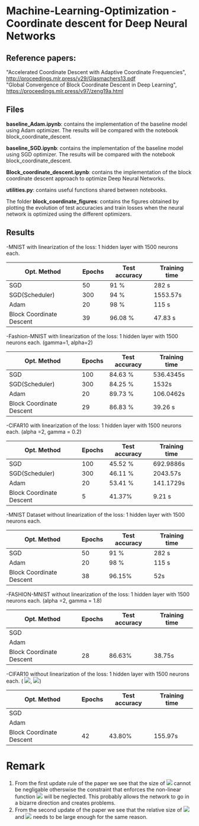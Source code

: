 # Machine-Learning-Optimization - Coordinate descent for Deep Neural Networks

## Reference papers:

"Accelerated Coordinate Descent with Adaptive Coordinate Frequencies", http://proceedings.mlr.press/v29/Glasmachers13.pdf <br />
"Global Convergence of Block Coordinate Descent in Deep Learning", https://proceedings.mlr.press/v97/zeng19a.html <br />


<!--- ## CoordinateDescent.ipynb
For the time being this file only contains the following:

1.
```python
class MultiLayerPerceptron(torch.nn.Module):
def __init__(self):

def forward(self,x):
```
This class is a definition of 3 layer perceptron with Relu activation functions and an output layer of size 10 (1 output node corresponds to 1 of the 10 digits of the mnist dataset). The class contains two functions the ***init*** function which initializes the class object and the ***forward*** function which takes an ***input x*** and produces an ***output*** by passing the input through the perceptron.

2. 
```python
def accuracy(predicted, reference):
```
The definition of the accuracy metric usable with ***Pytorch tensors*** with the following parameters:<br>
***predicted*** the predicted labels from the model<br>
***reference*** the true value of samples.

3.
```python
def train_model(model,dataset_train,dataset_test,optimizer,criterion,epochs):
```
The function used for training the model and its parameters are the following:<br>
***model*** the model we wish to train (must be implemented in pytorch)<br>
***dataset_train*** the training dataset (use pytorch dataset loader to create this see mnist example in notebook)<br>
***dataset_test*** the testing dataset (use pytorch dataset loader to create this see mnist example in notebook)<br>
***optimizer*** the optimizer (must be compatible with pytorch optim library)<br>
***criterion*** the loss metric that the optimizer uses<br>
***epochs*** the number of epochs that the optimizer should iterate over the dataset
)
--->

## Files

**baseline_Adam.ipynb**: contains the implementation of the baseline model using Adam optimizer. The results will be compared with the notebook block_coordinate_descent.

**baseline_SGD.ipynb**: contains the implementation of the baseline model using SGD optimizer. The results will be compared with the notebook block_coordinate_descent.

**Block_coordinate_descent.ipynb**: contains the implementation of the block coordinate descent approach to optimize Deep Neural Networks.

**utilities.py**: contains useful functions shared between notebooks.

The folder **block_coordinate_figures**: contains the figures obtained by plotting the evolution of test accuracies and train losses when the neural network is optimized using the different optimizers.


## Results


-MNIST with linearization of the loss:
1 hidden layer with 1500 neurons each. 

|  Opt. Method | Epochs | Test accuracy | Training time |
| ----- | ----- | ----- | ----- |
| SGD   |   50    | 91 % | 282 s |
| SGD(Scheduler) | 300 | 94 % | 1553.57s |
| Adam  |   20    | 98 % | 115 s |
| Block Coordinate Descent | 39 | 96.08 % | 47.83 s |




-Fashion-MNIST with linearization of the loss:
1 hidden layer with 1500 neurons each.
(gamma=1, alpha=2)

|  Opt. Method | Epochs | Test accuracy | Training time |
| ----- | ----- | ----- | ----- |
| SGD   | 100  | 84.63 % | 536.4345s  |
| SGD(Scheduler) | 300 | 84.25 % | 1532s | 
| Adam  | 20  | 89.73 %    | 106.0462s    |
| Block Coordinate Descent | 29 | 86.83 % | 39.26 s |


-CIFAR10 with linearization of the loss:
1 hidden layer with 1500 neurons each.
(alpha =2, gamma = 0.2)

|  Opt. Method | Epochs | Test accuracy | Training time |
| ----- | ----- | ----- | ----- |
| SGD   | 100  | 45.52 % | 692.9886s    |
| SGD(Scheduler) | 300 | 46.11 % | 2043.57s    |
| Adam  |  20  | 53.41 % | 141.1729s |
| Block Coordinate Descent | 5 | 41.37% | 9.21 s |


-MNIST Dataset without linearization of the loss:
1 hidden layer with 1500 neurons each.

|  Opt. Method | Epochs | Test accuracy | Training time |
| ----- | ----- | ----- | ----- |
| SGD   |   50    | 91 % | 282 s |
| Adam  |   20    | 98 % | 115 s |
| Block Coordinate Descent | 38 | 96.15% | 52s |

-FASHION-MNIST without linearization of the loss:
1 hidden layer with 1500 neurons each.
(alpha =2, gamma = 1.8)

|  Opt. Method | Epochs | Test accuracy | Training time |
| ----- | ----- | ----- | ----- |
| SGD   |       |  |  |
| Adam  |       |  |  |
| Block Coordinate Descent | 28 | 86.63% | 38.75s |



-CIFAR10 without linearization of the loss:
1 hidden layer with 1500 neurons each.
( <img src="https://render.githubusercontent.com/render/math?math=\alpha=7"/>,  <img src="https://render.githubusercontent.com/render/math?math=\gamma=0.2"/>)


|  Opt. Method | Epochs | Test accuracy | Training time |
| ----- | ----- | ----- | ----- |
| SGD   |       |  |  |
| Adam  |       |  |  |
| Block Coordinate Descent | 42 | 43.80% | 155.97s |

# Remark
1. From the first update rule of the paper we see that the size of <img src="https://render.githubusercontent.com/render/math?math=\alpha"/> cannot be negligable otherswise the constraint that enforces the non-linear function <img src="https://render.githubusercontent.com/render/math?math=V = \sigma(U)" /> will be neglected. This probably allows the network to go in a bizarre direction and creates problems.
2. From the second update of the paper we see that the relative size of <img src="https://render.githubusercontent.com/render/math?math=\alpha"/> and <img src="https://render.githubusercontent.com/render/math?math=\gamma"/> needs to be large enough for the same reason.
